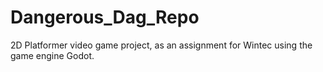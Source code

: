 # Dangerous_Dag_Repo
2D Platformer video game project, as an assignment for Wintec using the game engine Godot.
